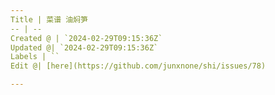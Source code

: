 ```yaml
---
Title | 菜谱 油焖笋
-- | --
Created @ | `2024-02-29T09:15:36Z`
Updated @| `2024-02-29T09:15:36Z`
Labels | ``
Edit @| [here](https://github.com/junxnone/shi/issues/78)

---
```


